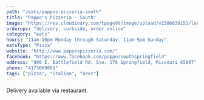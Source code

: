 ```yaml
---
path: "/eats/pappos-pizzeria-south"
title: "Pappo's Pizzeria - South"
image: "https://res.cloudinary.com/tpage99/image/upload/v1586830151/local417eats/local417eatslogo.png"
orderops: "delivery, curbside, order online"
category: "eats"
hours: "11am-10pm Monday through Saturday. 11am-9pm Sunday"
eatsType: "Pizza"
website: "http://www.pappospizzeria.com/"
facebook: "https://www.facebook.com/pappossouthspringfield"
address: "900 E. Battlefield Rd. Ste. 176 Springfield, Missouri 65807"
phone: "4173069091"
tags: ["pizza", "italian", "beer"]
---
```


Delivery available via restaurant.